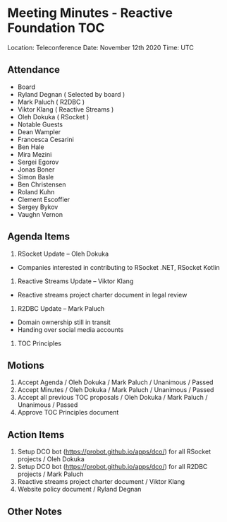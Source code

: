 # Meeting Minutes - Reactive Foundation TOC

Location: Teleconference
Date:     November 12th 2020
Time:     UTC

## Attendance
 - Board
  - Ryland Degnan ( Selected by board )
  - Mark Paluch ( R2DBC )
  - Viktor Klang ( Reactive Streams )
  - Oleh Dokuka ( RSocket )
 - Notable Guests
  - Dean Wampler
  - Francesca Cesarini
  - Ben Hale
  - Mira Mezini
  - Sergei Egorov
  - Jonas Boner
  - Simon Basle
  - Ben Christensen
  - Roland Kuhn
  - Clement Escoffier
  - Sergey Bykov
  - Vaughn Vernon

## Agenda Items
1.	RSocket Update – Oleh Dokuka
  -	Companies interested in contributing to RSocket .NET, RSocket Kotlin
1.	Reactive Streams Update – Viktor Klang
  -	Reactive streams project charter document in legal review
1.	R2DBC Update – Mark Paluch
  -	Domain ownership still in transit
  -	Handing over social media accounts
1.	TOC Principles

## Motions
1. Accept Agenda / Oleh Dokuka / Mark Paluch / Unanimous / Passed
1. Accept Minutes / Oleh Dokuka / Mark Paluch / Unanimous / Passed
1. Accept all previous TOC proposals / Oleh Dokuka / Mark Paluch / Unanimous / Passed
1. Approve TOC Principles document

## Action Items
1.	Setup DCO bot (https://probot.github.io/apps/dco/) for all RSocket projects / Oleh Dokuka
1.	Setup DCO bot (https://probot.github.io/apps/dco/) for all R2DBC projects / Mark Paluch
1.	Reactive streams project charter document / Viktor Klang
1.	Website policy document / Ryland Degnan

## Other Notes
